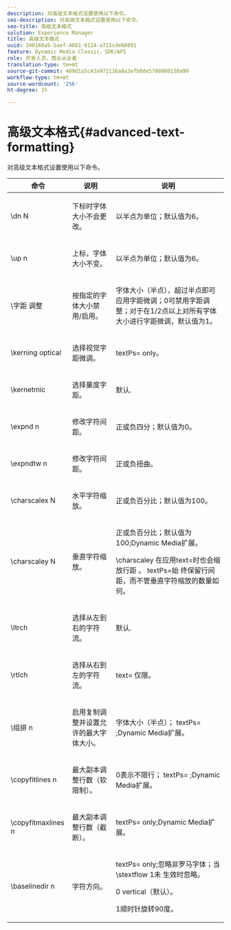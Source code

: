```yaml
---
description: 对高级文本格式设置使用以下命令。
seo-description: 对高级文本格式设置使用以下命令。
seo-title: 高级文本格式
solution: Experience Manager
title: 高级文本格式
uuid: 340166a5-5aef-4081-9114-a715cde68891
feature: Dynamic Media Classic，SDK/API
role: 开发人员，商业从业者
translation-type: tm+mt
source-git-commit: 469d1a5c43a972116a8a2efb0de5708800130a99
workflow-type: tm+mt
source-wordcount: '256'
ht-degree: 1%

---
```



# 高级文本格式{#advanced-text-formatting}

对高级文本格式设置使用以下命令。

<table id="table_43B2EB887C0F471BB60C23B570E7D3D2"> 
 <thead> 
  <tr> 
   <th class="entry"> 命令 </th> 
   <th class="entry"> 说明 </th> 
   <th class="entry"> 说明 </th> 
  </tr> 
 </thead>
 <tbody> 
  <tr> 
   <td> <span class="codeph"> \dn  <span class="varname"> N  </span> </span> </td> 
   <td> <p>下标时字体大小不会更改。 </p> </td> 
   <td> <p>以半点为单位；默认值为6。 </p> </td> 
  </tr> 
  <tr> 
   <td> <span class="codeph"> \up  <span class="varname"> n  </span> </span> </td> 
   <td> <p>上标，字体大小不变。 </p> </td> 
   <td> <p>以半点为单位；默认值为6。 </p> </td> 
  </tr> 
  <tr> 
   <td> <span class="codeph"> \字距 <span class="varname"> 调整  </span> </span> </td> 
   <td> <p>按指定的字体大小禁用/启用。 </p> </td> 
   <td> <p>字体大小（半点），超过半点即可应用字距微调；0可禁用字距调整；对于在1/2点以上对所有字体大小进行字距微调，默认值为1。 </p> </td> 
  </tr> 
  <tr> 
   <td> <span class="codeph"> \kerning optical  </span> </td> 
   <td> <p>选择视觉字距微调。 </p> </td> 
   <td> <p> <span class="codeph"> textPs=  </span> only。 </p> </td> 
  </tr> 
  <tr> 
   <td> <span class="codeph"> \kernetmic  </span> </td> 
   <td> <p>选择量度字距。 </p> </td> 
   <td> <p>默认. </p> </td> 
  </tr> 
  <tr> 
   <td> <span class="codeph"> \expnd  <span class="varname"> n  </span> </span> </td> 
   <td> <p>修改字符间距。 </p> </td> 
   <td> <p>正或负四分；默认值为0。 </p> </td> 
  </tr> 
  <tr> 
   <td> <span class="codeph"> \expndtw  <span class="varname"> n  </span> </span> </td> 
   <td> <p>修改字符间距。 </p> </td> 
   <td> <p>正或负扭曲。 </p> </td> 
  </tr> 
  <tr> 
   <td> <span class="codeph"> \charscalex  <span class="varname"> N  </span> </span> </td> 
   <td> <p>水平字符缩放。 </p> </td> 
   <td> <p>正或负百分比；默认值为100。 </p> </td> 
  </tr> 
  <tr> 
   <td> <span class="codeph"> \charscaley  <span class="varname"> N  </span> </span> </td> 
   <td> <p>垂直字符缩放。 </p> </td> 
   <td> <p>正或负百分比；默认值为100;Dynamic Media扩展。 </p> <p> <span class="codeph"> \charscaley </span> 在应用text=时也会缩 <span class="codeph"> 放行距 </span>。<span class="codeph"> textPs=始 </span> 终保留行间距，而不管垂直字符缩放的数量如何。 </p> </td> 
  </tr> 
  <tr> 
   <td> <span class="codeph"> \ltrch  </span> </td> 
   <td> <p>选择从左到右的字符流。 </p> </td> 
   <td> <p>默认. </p> </td> 
  </tr> 
  <tr> 
   <td> <span class="codeph"> \rtlch  </span> </td> 
   <td> <p>选择从右到左的字符流。 </p> </td> 
   <td> <p> <span class="codeph"> text= </span> 仅限。 </p> </td> 
  </tr> 
  <tr> 
   <td> <span class="codeph"> \组排 <span class="varname"> n  </span> </span> </td> 
   <td> <p>启用复制调整并设置允许的最大字体大小。 </p> </td> 
   <td> <p>字体大小（半点）；<span class="codeph"> textPs= </span>;Dynamic Media扩展。 </p> </td> 
  </tr> 
  <tr> 
   <td> <span class="codeph"> \copyfitlines  <span class="varname"> n  </span> </span> </td> 
   <td> <p>最大副本调整行数（软限制）。 </p> </td> 
   <td> <p>0表示不限行；<span class="codeph"> textPs= </span>;Dynamic Media扩展。 </p> </td> 
  </tr> 
  <tr> 
   <td> <span class="codeph"> \copyfitmaxlines  <span class="varname"> n  </span> </span> </td> 
   <td> <p>最大副本调整行数（截断）。 </p> </td> 
   <td> <p> <span class="codeph"> textPs=  </span> only;Dynamic Media扩展。 </p> </td> 
  </tr> 
  <tr> 
   <td> <span class="codeph"> \baselinedir  <span class="varname"> n  </span> </span> </td> 
   <td> <p>字符方向。 </p> </td> 
   <td> <p> <span class="codeph"> textPs=  </span> only;忽略非罗马字体；当\stextflow <span class="codeph"> 1未 </span> 生效时忽略。 </p> <p>0 vertical（默认）。 </p> <p>1顺时针旋转90度。 </p> </td> 
  </tr> 
 </tbody> 
</table>

